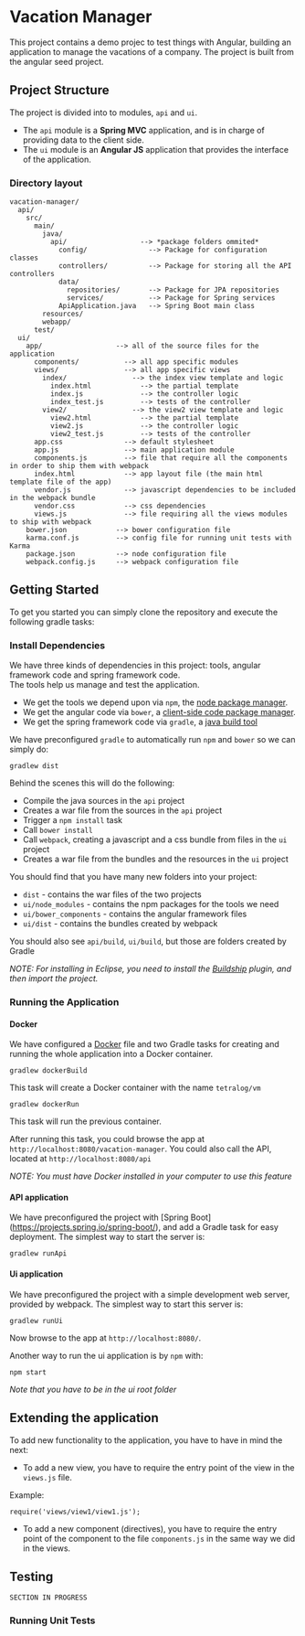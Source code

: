 # Vacation Manager

This project contains a demo projec to test things with Angular, building an application to manage the vacations of a company.
The project is built from the angular seed project.

## Project Structure

The project is divided into to modules, `api` and `ui`.

* The `api` module is a **Spring MVC** application, and is in charge of providing data to the client side.
* The `ui` module is an **Angular JS** application that provides the interface of the application.

### Directory layout

```
vacation-manager/
  api/
    src/
      main/
        java/
          api/                  --> *package folders ommited*
            config/               --> Package for configuration classes
            controllers/          --> Package for storing all the API controllers
            data/                 
              repositories/       --> Package for JPA repositories
              services/           --> Package for Spring services
            ApiApplication.java   --> Spring Boot main class
        resources/
        webapp/
      test/
  ui/
    app/                  --> all of the source files for the application
      components/           --> all app specific modules
      views/                --> all app specific views
        index/                --> the index view template and logic
          index.html            --> the partial template
          index.js              --> the controller logic
          index_test.js         --> tests of the controller
        view2/                --> the view2 view template and logic
          view2.html            --> the partial template
          view2.js              --> the controller logic
          view2_test.js         --> tests of the controller
      app.css               --> default stylesheet
      app.js                --> main application module
      components.js         --> file that require all the components in order to ship them with webpack
      index.html            --> app layout file (the main html template file of the app)
      vendor.js             --> javascript dependencies to be included in the webpack bundle
      vendor.css            --> css dependencies
      views.js              --> file requiring all the views modules to ship with webpack 
    bower.json            --> bower configuration file
    karma.conf.js         --> config file for running unit tests with Karma
    package.json          --> node configuration file
    webpack.config.js     --> webpack configuration file
```


## Getting Started

To get you started you can simply clone the repository and execute the following gradle tasks:

### Install Dependencies

We have three kinds of dependencies in this project: tools, angular framework code and spring framework code.  
The tools help us manage and test the application.

* We get the tools we depend upon via `npm`, the [node package manager](https://www.npmjs.com/).
* We get the angular code via `bower`, a [client-side code package manager](http://bower.io).
* We get the spring framework code via `gradle`, a [java build tool](https://gradle.org/)

We have preconfigured `gradle` to automatically run `npm` and `bower` so we can simply do:

```
gradlew dist
```

Behind the scenes this will do the following:

* Compile the java sources in the `api` project
* Creates a war file from the sources in the `api` project
* Trigger a `npm install` task
* Call `bower install`
* Call `webpack`, creating a javascript and a css bundle from files in the `ui` project
* Creates a war file from the bundles and the resources in the `ui` project

You should find that you have many new folders into your project:

* `dist` - contains the war files of the two projects
* `ui/node_modules` - contains the npm packages for the tools we need
* `ui/bower_components` - contains the angular framework files
* `ui/dist` - contains the bundles created by webpack

You should also see `api/build`, `ui/build`, but those are folders created by Gradle

*_NOTE: For installing in Eclipse, you need to install the [Buildship](https://projects.eclipse.org/projects/tools.buildship) plugin, and then import the project._*

### Running the Application

#### Docker

We have configured a [Docker](https://www.docker.com/) file and two Gradle tasks for creating and running the whole application into a Docker container.

```
gradlew dockerBuild
```

This task will create a Docker container with the name `tetralog/vm`

```
gradlew dockerRun
```

This task will run the previous container.

After running this task, you could browse the app at `http://localhost:8080/vacation-manager`.
You could also call the API, located at `http://localhost:8080/api`

*_NOTE: You must have Docker installed in your computer to use this feature_*

#### API application

We have preconfigured the project with [Spring Boot] (https://projects.spring.io/spring-boot/), and add a Gradle task for easy deployment.
The simplest way to start the server is:

```
gradlew runApi
```

#### Ui application

We have preconfigured the project with a simple development web server, provided by webpack.  The simplest way to start
this server is:

```
gradlew runUi
```

Now browse to the app at `http://localhost:8080/`.

Another way to run the ui application is by `npm` with:

```
npm start
```

*Note that you have to be in the ui root folder*

## Extending the application

To add new functionality to the application, you have to have in mind the next:

* To add a new view, you have to require the entry point of the view in the `views.js` file.

Example:
```
require('views/view1/view1.js');
```

* To add a new component (directives), you have to require the entry point of the component to the file `components.js` in the same way we did in the views.

## Testing

`SECTION IN PROGRESS`

### Running Unit Tests